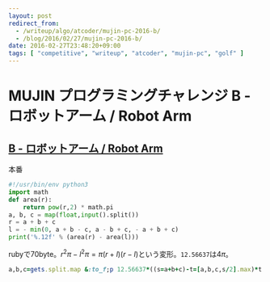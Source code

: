 ```yaml
---
layout: post
redirect_from:
  - /writeup/algo/atcoder/mujin-pc-2016-b/
  - /blog/2016/02/27/mujin-pc-2016-b/
date: 2016-02-27T23:48:20+09:00
tags: [ "competitive", "writeup", "atcoder", "mujin-pc", "golf" ]
---
```


# MUJIN プログラミングチャレンジ B - ロボットアーム / Robot Arm

## [B - ロボットアーム / Robot Arm](https://beta.atcoder.jp/contests/mujin-pc-2016/tasks/mujin_pc_2016_b)

本番

``` python
#!/usr/bin/env python3
import math
def area(r):
    return pow(r,2) * math.pi
a, b, c = map(float,input().split())
r = a + b + c
l = - min(0, a + b - c, a - b + c, - a + b + c)
print('%.12f' % (area(r) - area(l)))
```

rubyで70byte。$r^2\pi - l^2\pi = \pi(r+l)(r-l)$という変形。`12.56637`は$4\pi$。

``` ruby
a,b,c=gets.split.map &:to_f;p 12.56637*((s=a+b+c)-t=[a,b,c,s/2].max)*t
```
